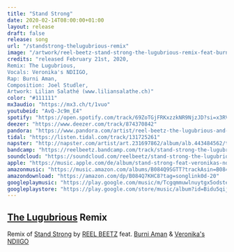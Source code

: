 ```yaml
---
title: "Stand Strong"
date: 2020-02-14T08:00:00+01:00
layout: release
draft: false
release: song
url: "/standstrong-thelugubrious-remix"
image: "/artwork/reel-beetz-stand-strong-the-lugubrious-remix-feat-burni-aman-veronikas-ndiigo.jpg"
credits: "released February 21st, 2020,
Remix: The Lugubrious,
Vocals: Veronika's NDIIGO,
Rap: Burni Aman,
Composition: Joel Studler,
Artwork: Lilian Salathé (www.liliansalathe.ch)"
color: "#111111"
mx3audio: "https://mx3.ch/t/1vuo"
youtubeid: "AvQ-Jc9m_E4"
spotify: "https://open.spotify.com/track/69ZoTGjFRKxzzkNR9NjzJD?si=x3RVzeNUSymgWva0fbBllg"
deezer: "https://www.deezer.com/track/874370842"
pandora: "https://www.pandora.com/artist/reel-beetz-the-lugubrious-and-reel-beetz/stand-strong-the-lugubrious-remix-single/stand-strong-the-lugubrious-remix-feat-veronikas-ndiigo/TRgpgrphzlvtbKX"
tidal: "https://listen.tidal.com/track/131725261"
napster: "http://napster.com/artist/art.231697862/album/alb.443484562/track/tra.443484564"
bandcamp: "https://reelbeetz.bandcamp.com/track/stand-strong-the-lugubrious-remix"
soundcloud: "https://soundcloud.com/reelbeetz/stand-strong-the-lugubrious-remix"
apple: "https://music.apple.com/de/album/stand-strong-feat-veronikas-ndiigo-lugubrious-remix/1500350711"
amazonmusic: "https://music.amazon.com/albums/B084Q9SGTT?trackAsin=B084Q7KHC8&do=play"
amazondownload: "https://amazon.com/dp/B084Q7KHC8?tag=songlink0d-20"
googleplaymusic: "https://play.google.com/music/m/Tcgqmmuwlnuytgx5odste2czeg4?signup_if_needed=1"
googleplaystore: "https://play.google.com/store/music/album?id=Bidu5qijow2i6wzfba32kd3kujq&tid=song-Tcgqmmuwlnuytgx5odste2czeg4"
---
```

## [The Lugubrious](http://thelugubrious.com/) Remix

Remix of [Stand Strong](https://reelbeetz.ch/standstrong) by [REEL BEETZ](https://reelbeetz.ch) feat. [Burni Aman](http://www.burniaman.com) & [Veronika's NDIIGO](http://www.veronikastalder.ch)